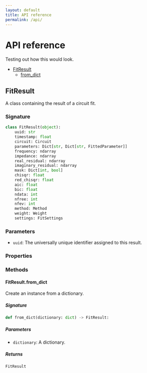 ```yaml
---
layout: default
title: API reference
permalink: /api/
---
```


# API reference

Testing out how this would look.

- [FitResult](#fitresult)
	- [from_dict](#fitresult-from-dict)

## FitResult

A class containing the result of a circuit fit.

### Signature

```python
class FitResult(object):
	uuid: str
	timestamp: float
	circuit: Circuit
	parameters: Dict[str, Dict[str, FittedParameter]]
	frequency: ndarray
	impedance: ndarray
	real_residual: ndarray
	imaginary_residual: ndarray
	mask: Dict[int, bool]
	chisqr: float
	red_chisqr: float
	aic: float
	bic: float
	ndata: int
	nfree: int
	nfev: int
	method: Method
	weight: Weight
	settings: FitSettings
```

### Parameters

- `uuid`: The universally unique identifier assigned to this result.


### Properties


### Methods

#### FitResult.from_dict

Create an instance from a dictionary.

##### Signature

```python
def from_dict(dictionary: dict) -> FitResult:
```

##### Parameters

- `dictionary`: A dictionary.

##### Returns

```python
FitResult
```

